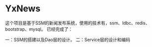 # YxNews


这个项目是基于SSM的新闻发布系统，使用的技术有，ssm、ldbc、redis、bootstrap、mysql。
已经完成了：

一：SSM的搭建以及Dao层的设计。
二：Service层的设计和编码

